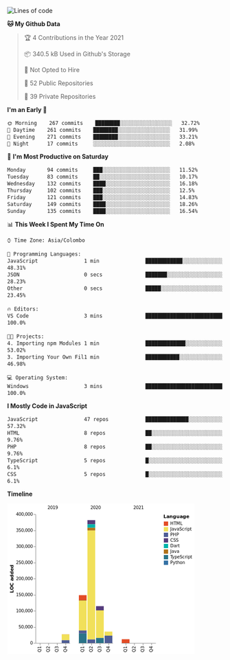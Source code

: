 
<!--START_SECTION:waka-->
![Lines of code](https://img.shields.io/badge/From%20Hello%20World%20I%27ve%20Written-726175%20lines%20of%20code-blue)

**🐱 My Github Data** 

> 🏆 4 Contributions in the Year 2021
 > 
> 📦 340.5 kB Used in Github's Storage 
 > 
> 🚫 Not Opted to Hire
 > 
> 📜 52 Public Repositories 
 > 
> 🔑 39 Private Repositories  
 > 
**I'm an Early 🐤** 

```text
🌞 Morning    267 commits    ████████░░░░░░░░░░░░░░░░░   32.72% 
🌆 Daytime    261 commits    ████████░░░░░░░░░░░░░░░░░   31.99% 
🌃 Evening    271 commits    ████████░░░░░░░░░░░░░░░░░   33.21% 
🌙 Night      17 commits     ░░░░░░░░░░░░░░░░░░░░░░░░░   2.08%

```
📅 **I'm Most Productive on Saturday** 

```text
Monday       94 commits     ███░░░░░░░░░░░░░░░░░░░░░░   11.52% 
Tuesday      83 commits     ██░░░░░░░░░░░░░░░░░░░░░░░   10.17% 
Wednesday    132 commits    ████░░░░░░░░░░░░░░░░░░░░░   16.18% 
Thursday     102 commits    ███░░░░░░░░░░░░░░░░░░░░░░   12.5% 
Friday       121 commits    ███░░░░░░░░░░░░░░░░░░░░░░   14.83% 
Saturday     149 commits    ████░░░░░░░░░░░░░░░░░░░░░   18.26% 
Sunday       135 commits    ████░░░░░░░░░░░░░░░░░░░░░   16.54%

```


📊 **This Week I Spent My Time On** 

```text
⌚︎ Time Zone: Asia/Colombo

💬 Programming Languages: 
JavaScript               1 min               ████████████░░░░░░░░░░░░░   48.31% 
JSON                     0 secs              ███████░░░░░░░░░░░░░░░░░░   28.23% 
Other                    0 secs              █████░░░░░░░░░░░░░░░░░░░░   23.45%

🔥 Editors: 
VS Code                  3 mins              █████████████████████████   100.0%

🐱‍💻 Projects: 
4. Importing npm Modules 1 min               █████████████░░░░░░░░░░░░   53.02% 
3. Importing Your Own Fil1 min               ███████████░░░░░░░░░░░░░░   46.98%

💻 Operating System: 
Windows                  3 mins              █████████████████████████   100.0%

```

**I Mostly Code in JavaScript** 

```text
JavaScript               47 repos            ██████████████░░░░░░░░░░░   57.32% 
HTML                     8 repos             ██░░░░░░░░░░░░░░░░░░░░░░░   9.76% 
PHP                      8 repos             ██░░░░░░░░░░░░░░░░░░░░░░░   9.76% 
TypeScript               5 repos             █░░░░░░░░░░░░░░░░░░░░░░░░   6.1% 
CSS                      5 repos             █░░░░░░░░░░░░░░░░░░░░░░░░   6.1%

```


**Timeline**

![Chart not found](https://raw.githubusercontent.com/ccweerasinghe1994/ccweerasinghe1994/master/charts/bar_graph.png) 


<!--END_SECTION:waka-->

